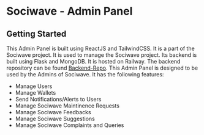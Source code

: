 # Sociwave - Admin Panel

## Getting Started
This Admin Panel is built using ReactJS and TailwindCSS. It is a part of the Sociwave project. It is used to manage the Sociwave project.
Its backend is built using Flask and MongoDB. It is hosted on Railway. The backend repository can be found [Backend-Repo](https://github.com/rajnishtripathi2001/flask-backend).
This Admin Panel is designed to be used by the Admins of Sociwave. It has the following features:
- Manage Users
- Manage Wallets
- Send Notifications/Alerts to Users
- Manage Sociwave Maintinence Requests
- Manage Sociwave Feedbacks
- Manage Sociwave Suggestions
- Manage Sociwave Complaints and Queries


